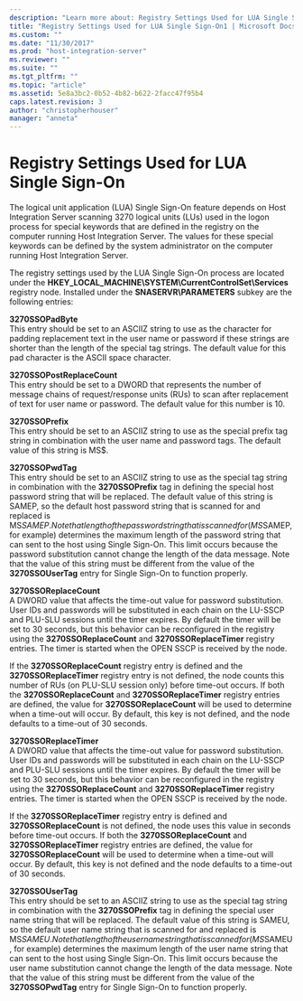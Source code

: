 ```yaml
---
description: "Learn more about: Registry Settings Used for LUA Single Sign-On"
title: "Registry Settings Used for LUA Single Sign-On1 | Microsoft Docs"
ms.custom: ""
ms.date: "11/30/2017"
ms.prod: "host-integration-server"
ms.reviewer: ""
ms.suite: ""
ms.tgt_pltfrm: ""
ms.topic: "article"
ms.assetid: 5e8a3bc2-0b52-4b82-b622-2facc47f95b4
caps.latest.revision: 3
author: "christopherhouser"
manager: "anneta"
---
```

# Registry Settings Used for LUA Single Sign-On
The logical unit application (LUA) Single Sign-On feature depends on Host Integration Server scanning 3270 logical units (LUs) used in the logon process for special keywords that are defined in the registry on the computer running Host Integration Server. The values for these special keywords can be defined by the system administrator on the computer running Host Integration Server.  
  
 The registry settings used by the LUA Single Sign-On process are located under the **HKEY_LOCAL_MACHINE\SYSTEM\CurrentControlSet\Services** registry node. Installed under the **SNASERVR\PARAMETERS** subkey are the following entries:  
  
 **3270SSOPadByte**  
 This entry should be set to an ASCIIZ string to use as the character for padding replacement text in the user name or password if these strings are shorter than the length of the special tag strings. The default value for this pad character is the ASCII space character.  
  
 **3270SSOPostReplaceCount**  
 This entry should be set to a DWORD that represents the number of message chains of request/response units (RUs) to scan after replacement of text for user name or password. The default value for this number is 10.  
  
 **3270SSOPrefix**  
 This entry should be set to an ASCIIZ string to use as the special prefix tag string in combination with the user name and password tags. The default value of this string is MS$.  
  
 **3270SSOPwdTag**  
 This entry should be set to an ASCIIZ string to use as the special tag string in combination with the **3270SSOPrefix** tag in defining the special host password string that will be replaced. The default value of this string is SAMEP, so the default host password string that is scanned for and replaced is MS$SAMEP. Note that length of the password string that is scanned for (MS$SAMEP, for example) determines the maximum length of the password string that can sent to the host using Single Sign-On. This limit occurs because the password substitution cannot change the length of the data message. Note that the value of this string must be different from the value of the **3270SSOUserTag** entry for Single Sign-On to function properly.  
  
 **3270SSOReplaceCount**  
 A DWORD value that affects the time-out value for password substitution. User IDs and passwords will be substituted in each chain on the LU-SSCP and PLU-SLU sessions until the timer expires. By default the timer will be set to 30 seconds, but this behavior can be reconfigured in the registry using the **3270SSOReplaceCount** and **3270SSOReplaceTimer** registry entries. The timer is started when the OPEN SSCP is received by the node.  
  
 If the **3270SSOReplaceCount** registry entry is defined and the **3270SSOReplaceTimer** registry entry is not defined, the node counts this number of RUs (on PLU-SLU session only) before time-out occurs. If both the **3270SSOReplaceCount** and **3270SSOReplaceTimer** registry entries are defined, the value for **3270SSOReplaceCount** will be used to determine when a time-out will occur. By default, this key is not defined, and the node defaults to a time-out of 30 seconds.  
  
 **3270SSOReplaceTimer**  
 A DWORD value that affects the time-out value for password substitution. User IDs and passwords will be substituted in each chain on the LU-SSCP and PLU-SLU sessions until the timer expires. By default the timer will be set to 30 seconds, but this behavior can be reconfigured in the registry using the **3270SSOReplaceCount** and **3270SSOReplaceTimer** registry entries. The timer is started when the OPEN SSCP is received by the node.  
  
 If the **3270SSOReplaceTimer** registry entry is defined and **3270SSOReplaceCount** is not defined, the node uses this value in seconds before time-out occurs. If both the **3270SSOReplaceCount** and **3270SSOReplaceTimer** registry entries are defined, the value for **3270SSOReplaceCount** will be used to determine when a time-out will occur. By default, this key is not defined and the node defaults to a time-out of 30 seconds.  
  
 **3270SSOUserTag**  
 This entry should be set to an ASCIIZ string to use as the special tag string in combination with the **3270SSOPrefix** tag in defining the special user name string that will be replaced. The default value of this string is SAMEU, so the default user name string that is scanned for and replaced is MS$SAMEU. Note that length of the user name string that is scanned for (MS$SAMEU, for example) determines the maximum length of the user name string that can sent to the host using Single Sign-On. This limit occurs because the user name substitution cannot change the length of the data message. Note that the value of this string must be different from the value of the **3270SSOPwdTag** entry for Single Sign-On to function properly.
